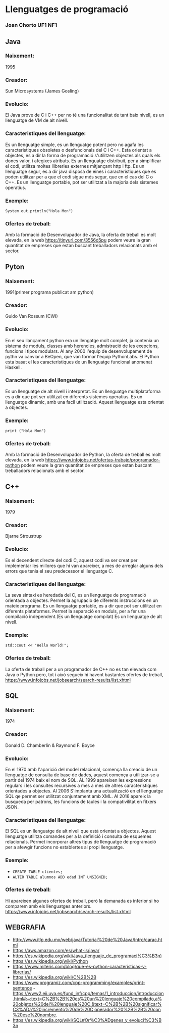 # Llenguatges de programació
### Joan Chorto UF1 NF1

## Java
### Naixement: 
1995
### Creador: 
Sun Microsystems (James Gosling)
### Evolucio:
El Java prove de C i C++ per no té una funcionalitat de tant baix nivell, es un llenguatge de VM de alt nivell.
### Caracteristiques del llenguatge:
Es un llenguatge simple, es un llenguatge potent pero no agafa les caracteristiques obsoletes o desfuncionals del C i C++.
Esta orientat a objectes, es a dir la forma de programació s'utilitzen objectes als quals els dones valor, i afegixes atributs.
Es un llenguatge distribuit, per a simplificar el codi, utilitza moltes llibreries externes mitjançant http i ftp.
Es un llenguatge segur, es a dir java disposa de eines i caracteristiques que es poden utilitzar per a que el codi sigue més segur, que en el cas del C o C++.
Es un llenguatge portable, pot ser utilitzat a la majoria dels sistemes operatius.

### Exemple:
`System.out.println("Hola Mon")`

### Ofertes de treball:
Amb la formació de Desenvolupador de Java, la oferta de treball es molt elevada, en la web https://tinyurl.com/3556d5pu podem veure la gran quantitat de empreses que estan buscant treballadors relacionats amb el sector.


## Pyton
### Naixement: 
1991(primer programa publicat am python)
### Creador: 
Guido Van Rossum (CWI)
### Evolucio:
En el seu llançament python era un llengatge molt complet, ja contenia un sistema de moduls, classes amb herencies, admistració de les exepcions, funcions i tipos modulars. Al any 2000 l'equip de desenvolupament de pythn va canviar a BeOpen, que van formar l'equip PythonLabs. El Python esta basat el les caracteristiques de un llenguatge funcional anomenat Haskell.
### Caracteristiques del llenguatge:
Es un llenguatge de alt nivell i interpretat. Es un llenguatge multiplataforma es a dir que pot ser utilitzat en diferents sistemes operatius.
Es un llenguatge dinamic, amb una facil utilització.
Aquest llenguatge esta orientat a objectes.
### Exemple:
`print ("Hola Mon")`
### Ofertes de treball:
Amb la formació de Desenvolupador de Python, la oferta de treball es molt elevada, en la web https://www.infojobs.net/ofertas-trabajo/programador-python podem veure la gran quantitat de empreses que estan buscant treballadors relacionats amb el sector.


## C++
### Naixement: 
1979
### Creador: 
Bjarne Stroustrup
### Evolucio:
Es el decendent directe del codi C, aquest codi va ser creat per implementar les millores que hi van apareixer, a mes de arreglar alguns dels errors que tenia el seu predecessor el llenguatge C.
### Caracteristiques del llenguatge:
La seva sintaxi es heredada del C, es un llenguatge de programació orientada a objectes.
Permet la agrupacio de diferents instruccions en un mateix programa.
Es un llenguatge portable, es a dir que pot ser utilitzat en diferents plataformes.
Permet la separació en moduls, per a fer una compilació independent.(Es un llenguatge compilat)
Es un llenguatge de alt nivell.
### Exemple:
`std::cout << "Hello World!";`
### Ofertes de treball:
La oferta de traball per a un programador de C++ no es tan elevada com Java o Python pero, tot i aixó segueix hi havent bastantes ofertes de treball, https://www.infojobs.net/jobsearch/search-results/list.xhtml

## SQL
### Naixement: 
1974
### Creador: 
Donald D. Chamberlin & Raymond F. Boyce
### Evolucio:
En el 1970 amb l'aparició del model relacional, comença lla creacio de un llenguatge de consulta de base de dades, aquest comença a utilitzar-se a partir del 1974 baix el nom de SQL.
AL 1999 apareixen les expressions regulars i les consultes recursives a mes a mes de altres caracteristiques orientades a objectes.
Al 2006 S'implanta una actualització en el llenguatge SQL qe permet ser utilitzat conjuntament amb XML.
Al 2016 apareix la busqueda per patrons, les funcions de taules i la compativilitat en fitxers JSON.

### Caracteristiques del llenguatge:
El SQL es un llenguatge de alt nivell que està orientat a objectes.
Aquest llenguatge utilitza comandes per a la definició i consulta de esquemes relacionals.
Permet incorporar altres tipus de llenguatge de programació per a afewgir funcions no establertes al propi llenguatge. 
### Exemple:
- `CREATE TABLE clientes;`
- `ALTER TABLE alumnos ADD edad INT UNSIGNED;`
### Ofertes de treball:
Hi apareixen algunes ofertes de treball, però la demanada es inferior si ho comparem amb els llenguatges anteriors.
https://www.infojobs.net/jobsearch/search-results/list.xhtml

## WEBGRAFIA
- http://www.itlp.edu.mx/web/java/Tutorial%20de%20Java/Intro/carac.html
- https://aws.amazon.com/es/what-is/java/
- https://es.wikipedia.org/wiki/Java_(lenguaje_de_programaci%C3%B3n)
- https://es.wikipedia.org/wiki/Python
- https://www.miteris.com/blog/que-es-python-caracteristicas-y-librerias/
- https://es.wikipedia.org/wiki/C%2B%2B
- https://www.programiz.com/cpp-programming/examples/print-sentence
-https://www2.eii.uva.es/fund_inf/cpp/temas/1_introduccion/introduccion.html#:~:text=C%2B%2B%20es%20un%20lenguaje%20compilado,a%20objetos%20del%20lenguaje%20C.&text=C%2B%2B%20significar%C3%ADa%20incremento%20de%20C,operador%20%2B%2B%20con%20ese%20nombre.
- https://es.wikipedia.org/wiki/SQL#Or%C3%ADgenes_y_evoluci%C3%B3n
 

